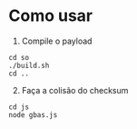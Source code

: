 # Como usar

 1. Compile o payload

 ```
 cd so
 ./build.sh
 cd ..
 ```

 2. Faça a colisão do checksum

 ```
 cd js
 node gbas.js
 ```
